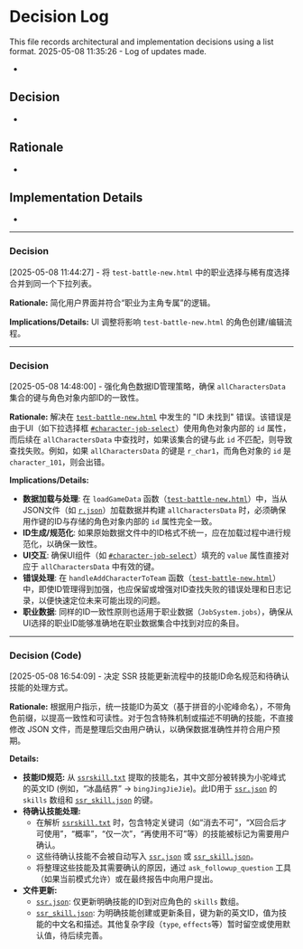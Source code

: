 # Decision Log

This file records architectural and implementation decisions using a list format.
2025-05-08 11:35:26 - Log of updates made.

*

## Decision

*   

## Rationale 

*

## Implementation Details

*
---
### Decision
[2025-05-08 11:44:27] - 将 `test-battle-new.html` 中的职业选择与稀有度选择合并到同一个下拉列表。

**Rationale:**
简化用户界面并符合“职业为主角专属”的逻辑。

**Implications/Details:**
UI 调整将影响 `test-battle-new.html` 的角色创建/编辑流程。

---
### Decision
[2025-05-08 14:48:00] - 强化角色数据ID管理策略，确保 `allCharactersData` 集合的键与角色对象内部ID的一致性。

**Rationale:**
解决在 [`test-battle-new.html`](test-battle-new.html) 中发生的 "ID 未找到" 错误。该错误是由于UI（如下拉选择框 [`#character-job-select`](test-battle-new.html:224)）使用角色对象内部的 `id` 属性，而后续在 `allCharactersData` 中查找时，如果该集合的键与此 `id` 不匹配，则导致查找失败。例如，如果 `allCharactersData` 的键是 `r_char1`，而角色对象的 `id` 是 `character_101`，则会出错。

**Implications/Details:**
- **数据加载与处理**: 在 `loadGameData` 函数（[`test-battle-new.html`](test-battle-new.html)）中，当从JSON文件（如 [`r.json`](src/data/r.json:1)）加载数据并构建 `allCharactersData` 时，必须确保用作键的ID与存储的角色对象内部的 `id` 属性完全一致。
- **ID生成/规范化**: 如果原始数据文件中的ID格式不统一，应在加载过程中进行规范化，以确保一致性。
- **UI交互**: 确保UI组件（如 [`#character-job-select`](test-battle-new.html:224)）填充的 `value` 属性直接对应于 `allCharactersData` 中有效的键。
- **错误处理**: 在 `handleAddCharacterToTeam` 函数（[`test-battle-new.html`](test-battle-new.html)）中，即使ID管理得到加强，也应保留或增强对ID查找失败的错误处理和日志记录，以便快速定位未来可能出现的问题。
- **职业数据**: 同样的ID一致性原则也适用于职业数据（`JobSystem.jobs`），确保从UI选择的职业ID能够准确地在职业数据集合中找到对应的条目。
---
### Decision (Code)
[2025-05-08 16:54:09] - 决定 SSR 技能更新流程中的技能ID命名规范和待确认技能的处理方式。

**Rationale:**
根据用户指示，统一技能ID为英文（基于拼音的小驼峰命名），不带角色前缀，以提高一致性和可读性。对于包含特殊机制或描述不明确的技能，不直接修改 JSON 文件，而是整理后交由用户确认，以确保数据准确性并符合用户预期。

**Details:**
*   **技能ID规范:** 从 [`ssrskill.txt`](src/data/ssrskill.txt:1) 提取的技能名，其中文部分被转换为小驼峰式的英文ID (例如，“冰晶结界” -> `bingJingJieJie`)。此ID用于 [`ssr.json`](src/data/ssr.json:1) 的 `skills` 数组和 [`ssr_skill.json`](src/data/ssr_skill.json:1) 的键。
*   **待确认技能处理:**
    *   在解析 [`ssrskill.txt`](src/data/ssrskill.txt:1) 时，包含特定关键词（如“消去不可”，“X回合后才可使用”，“概率”，“仅一次”，“再使用不可”等）的技能被标记为需要用户确认。
    *   这些待确认技能不会被自动写入 [`ssr.json`](src/data/ssr.json:1) 或 [`ssr_skill.json`](src/data/ssr_skill.json:1)。
    *   将整理这些技能及其需要确认的原因，通过 `ask_followup_question` 工具（如果当前模式允许）或在最终报告中向用户提出。
*   **文件更新:**
    *   [`ssr.json`](src/data/ssr.json:1): 仅更新明确技能的ID到对应角色的 `skills` 数组。
    *   [`ssr_skill.json`](src/data/ssr_skill.json:1): 为明确技能创建或更新条目，键为新的英文ID，值为技能的中文名和描述。其他复杂字段（`type`, `effects`等）暂时留空或使用默认值，待后续完善。
